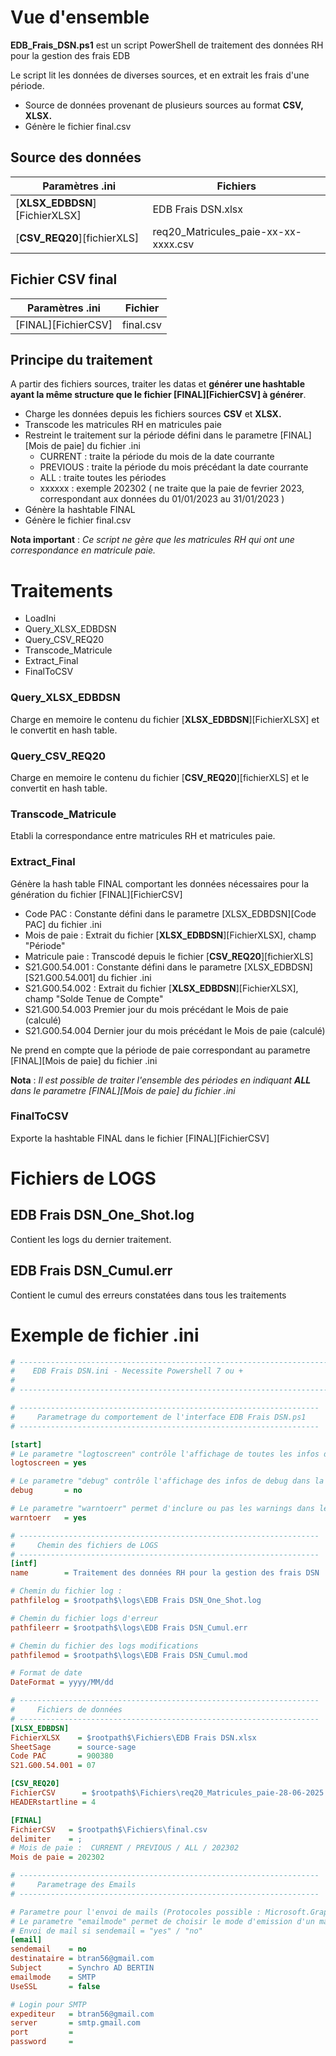 # Vue d'ensemble

**EDB_Frais_DSN.ps1** est un script PowerShell de traitement des données RH pour la gestion des frais EDB

Le script lit les données de diverses sources, et en extrait les frais d'une période.

* Source de données provenant de plusieurs sources au format **CSV, XLSX.**
* Génère le fichier final.csv

## Source des données  

|                   Paramètres .ini                   |                    Fichiers                     |
| --------------------------------------------------- | ----------------------------------------------- |
| [**XLSX_EDBDSN**][FichierXLSX]                      | EDB Frais DSN.xlsx                              |
| [**CSV_REQ20**][fichierXLS]                         | req20_Matricules_paie-xx-xx-xxxx.csv            |


## Fichier CSV final

|                   Paramètres .ini                   |            Fichier            |
| --------------------------------------------------- | ----------------------------- |
| [FINAL][FichierCSV]                                 | final.csv                     |


## Principe du traitement

A partir des fichiers sources, traiter les datas et **générer une hashtable ayant la même structure que le fichier [FINAL][FichierCSV] à générer**.

* Charge les données depuis les fichiers sources **CSV** et **XLSX.**
* Transcode les matricules RH en matricules paie
* Restreint le traitement sur la période défini dans le parametre [FINAL][Mois de paie] du fichier .ini
    * CURRENT : traite la période du mois de la date courrante
    * PREVIOUS : traite la période du mois précédant la date courrante
	* ALL : traite toutes les périodes
    * xxxxxx : exemple 202302 ( ne traite que la paie de fevrier 2023, correspondant aux données du 01/01/2023 au 31/01/2023 )
* Génère la hashtable FINAL
* Génère le fichier final.csv

**Nota important** : *Ce script ne gère que les matricules RH qui ont une correspondance en matricule paie.*

# Traitements

* LoadIni
* Query_XLSX_EDBDSN
* Query_CSV_REQ20
* Transcode_Matricule
* Extract_Final
* FinalToCSV

### Query_XLSX_EDBDSN

Charge en memoire le contenu du fichier [**XLSX_EDBDSN**][FichierXLSX] et le convertit en hash table.

### Query_CSV_REQ20

Charge en memoire le contenu du fichier [**CSV_REQ20**][fichierXLS]  et le convertit en hash table.

### Transcode_Matricule

Etabli la correspondance entre matricules RH et matricules paie.

### Extract_Final

Génère la hash table FINAL comportant les données nécessaires pour la génération du fichier [FINAL][FichierCSV] 

* Code PAC : Constante défini dans le parametre [XLSX_EDBDSN][Code PAC] du fichier .ini
* Mois de paie : Extrait du fichier [**XLSX_EDBDSN**][FichierXLSX], champ "Période"
* Matricule paie : Transcodé depuis le fichier [**CSV_REQ20**][fichierXLS]
* S21.G00.54.001 : Constante défini dans le parametre [XLSX_EDBDSN][S21.G00.54.001] du fichier .ini
* S21.G00.54.002 : Extrait du fichier [**XLSX_EDBDSN**][FichierXLSX], champ "Solde Tenue de Compte"
* S21.G00.54.003 Premier jour du mois précédant le Mois de paie (calculé)
* S21.G00.54.004 Dernier jour du mois précédant le Mois de paie (calculé)

Ne prend en compte que la période de paie correspondant au parametre [FINAL][Mois de paie] du fichier .ini

**Nota** : *Il est possible de traiter l'ensemble des périodes en indiquant **ALL** dans le parametre [FINAL][Mois de paie] du fichier .ini*

### FinalToCSV

Exporte la hashtable FINAL dans le fichier [FINAL][FichierCSV] 

# Fichiers de LOGS

## EDB Frais DSN_One_Shot.log

Contient les logs du dernier traitement.

## EDB Frais DSN_Cumul.err

Contient le cumul des erreurs constatées dans tous les traitements

# Exemple de fichier .ini

```ini
# -----------------------------------------------------------------------------------------------------------------------------
#    EDB Frais DSN.ini - Necessite Powershell 7 ou +
#      
# -----------------------------------------------------------------------------------------------------------------------------

# -------------------------------------------------------------------
#     Parametrage du comportement de l'interface EDB Frais DSN.ps1
# -------------------------------------------------------------------

[start]
# Le parametre "logtoscreen" contrôle l'affichage de toutes les infos de log/error/warning dans la console
logtoscreen = yes

# Le parametre "debug" contrôle l'affichage des infos de debug dans la console
debug       = no

# Le parametre "warntoerr" permet d'inclure ou pas les warnings dans le fichier SynchroAD.err
warntoerr   = yes

# -------------------------------------------------------------------
#     Chemin des fichiers de LOGS
# -------------------------------------------------------------------
[intf]
name        = Traitement des données RH pour la gestion des frais DSN

# Chemin du fichier log : 
pathfilelog = $rootpath$\logs\EDB Frais DSN_One_Shot.log

# Chemin du fichier logs d'erreur
pathfileerr = $rootpath$\logs\EDB Frais DSN_Cumul.err

# Chemin du fichier des logs modifications
pathfilemod = $rootpath$\logs\EDB Frais DSN_Cumul.mod

# Format de date
DateFormat = yyyy/MM/dd

# -------------------------------------------------------------------
#     Fichiers de données
# -------------------------------------------------------------------
[XLSX_EDBDSN]
FichierXLSX    = $rootpath$\Fichiers\EDB Frais DSN.xlsx
SheetSage      = source-sage
Code PAC       = 900380
S21.G00.54.001 = 07

[CSV_REQ20]
FichierCSV      = $rootpath$\Fichiers\req20_Matricules_paie-28-06-2025.csv
HEADERstartline = 4

[FINAL]
FichierCSV   = $rootpath$\Fichiers\final.csv
delimiter    = ;   
# Mois de paie :  CURRENT / PREVIOUS / ALL / 202302  
Mois de paie = 202302

# -------------------------------------------------------------------
#     Parametrage des Emails
# -------------------------------------------------------------------

# Parametre pour l'envoi de mails (Protocoles possible : Microsoft.Graph ou SMTP)
# Le parametre "emailmode" permet de choisir le mode d'emission d'un mail (GRAPH ou SMTP)
# Envoi de mail si sendemail = "yes" / "no"
[email]
sendemail    = no
destinataire = btran56@gmail.com
Subject      = Synchro AD BERTIN
emailmode    = SMTP
UseSSL       = false

# Login pour SMTP
expediteur   = btran56@gmail.com
server       = smtp.gmail.com
port         = 
password     = 
```
